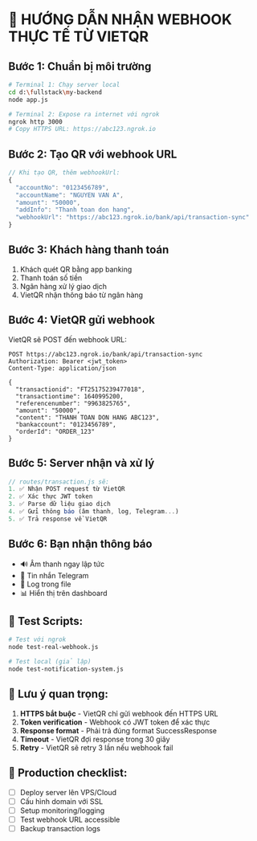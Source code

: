 # 🎯 HƯỚNG DẪN NHẬN WEBHOOK THỰC TẾ TỪ VIETQR

## Bước 1: Chuẩn bị môi trường

```bash
# Terminal 1: Chạy server local
cd d:\fullstack\my-backend
node app.js

# Terminal 2: Expose ra internet với ngrok
ngrok http 3000
# Copy HTTPS URL: https://abc123.ngrok.io
```

## Bước 2: Tạo QR với webhook URL

```javascript
// Khi tạo QR, thêm webhookUrl:
{
  "accountNo": "0123456789",
  "accountName": "NGUYEN VAN A",
  "amount": "50000",
  "addInfo": "Thanh toan don hang",
  "webhookUrl": "https://abc123.ngrok.io/bank/api/transaction-sync"
}
```

## Bước 3: Khách hàng thanh toán

1. Khách quét QR bằng app banking
2. Thanh toán số tiền
3. Ngân hàng xử lý giao dịch
4. VietQR nhận thông báo từ ngân hàng

## Bước 4: VietQR gửi webhook

VietQR sẽ POST đến webhook URL:

```
POST https://abc123.ngrok.io/bank/api/transaction-sync
Authorization: Bearer <jwt_token>
Content-Type: application/json

{
  "transactionid": "FT25175239477018",
  "transactiontime": 1640995200,
  "referencenumber": "9963825765",
  "amount": "50000",
  "content": "THANH TOAN DON HANG ABC123",
  "bankaccount": "0123456789",
  "orderId": "ORDER_123"
}
```

## Bước 5: Server nhận và xử lý

```javascript
// routes/transaction.js sẽ:
1. ✅ Nhận POST request từ VietQR
2. ✅ Xác thực JWT token
3. ✅ Parse dữ liệu giao dịch
4. ✅ Gửi thông báo (âm thanh, log, Telegram...)
5. ✅ Trả response về VietQR
```

## Bước 6: Bạn nhận thông báo

- 🔊 Âm thanh ngay lập tức
- 📱 Tin nhắn Telegram
- 💾 Log trong file
- 📊 Hiển thị trên dashboard

## 🧪 Test Scripts:

```bash
# Test với ngrok
node test-real-webhook.js

# Test local (giả lập)
node test-notification-system.js
```

## 🚨 Lưu ý quan trọng:

1. **HTTPS bắt buộc** - VietQR chỉ gửi webhook đến HTTPS URL
2. **Token verification** - Webhook có JWT token để xác thực
3. **Response format** - Phải trả đúng format SuccessResponse
4. **Timeout** - VietQR đợi response trong 30 giây
5. **Retry** - VietQR sẽ retry 3 lần nếu webhook fail

## 🎯 Production checklist:

- [ ] Deploy server lên VPS/Cloud
- [ ] Cấu hình domain với SSL
- [ ] Setup monitoring/logging
- [ ] Test webhook URL accessible
- [ ] Backup transaction logs

